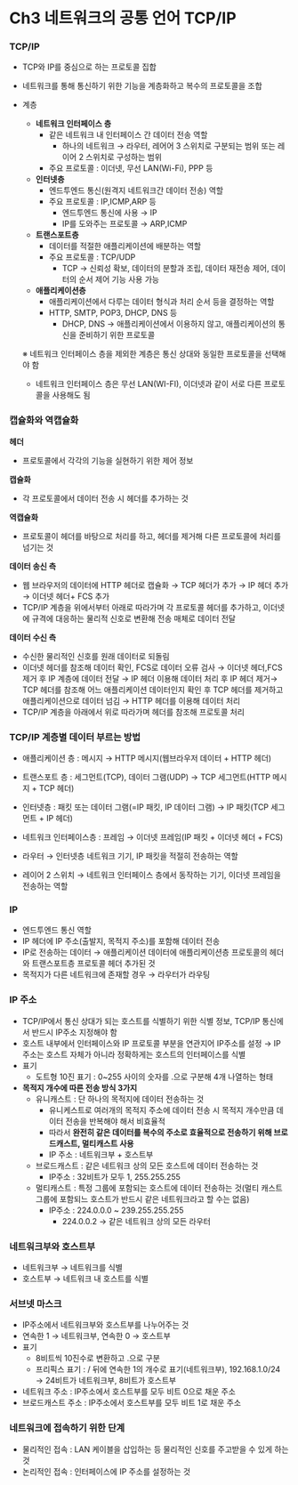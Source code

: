 # Ch3 네트워크의 공통 언어 TCP/IP

### **TCP/IP**

- TCP와 IP를 중심으로 하는 프로토콜 집합
- 네트워크를 통해 통신하기 위한 기능을 계층화하고 복수의 프로토콜을 조합
- 계층
    - **네트워크 인터페이스 층**
        - 같은 네트워크 내 인터페이스 간 데이터 전송 역할
            - 하나의 네트워크 → 라우터, 레어어 3 스위치로 구분되는 범위 또는 레이어 2 스위치로 구성하는 범위
        - 주요 프로토콜 : 이더넷, 무선 LAN(Wi-Fi), PPP 등
    - **인터넷층**
        - 엔드투엔드 통신(원격지 네트워크간 데이터 전송) 역할
        - 주요 프로토콜 : IP,ICMP,ARP 등
            - 엔드투엔드 통신에 사용 → IP
            - IP를 도와주는 프로토콜 → ARP,ICMP
    - **트랜스포트층**
        - 데이터를 적절한 애플리케이션에 배분하는 역할
        - 주요 프로토콜 : TCP/UDP
            - TCP → 신뢰성 확보, 데이터의 분할과 조립, 데이터 재전송 제어, 데이터의 순서 제어 기능 사용 가능
    - **애플리케이션층**
        - 애플리케이션에서 다루는 데이터 형식과 처리 순서 등을 결정하는 역할
        - HTTP, SMTP, POP3, DHCP, DNS 등
            - DHCP, DNS → 애플리케이션에서 이용하지 않고, 애플리케이션의 통신을 준비하기 위한 프로토콜
    
    ※ 네트워크 인터페이스 층을 제외한 계층은 통신 상대와 동일한 프로토콜을 선택해야 함
    
    - 네트워크 인터페이스 층은 무선 LAN(WI-FI), 이더넷과 같이 서로 다른 프로토콜을 사용해도 됨
    

### **캡슐화와 역캡슐화**

**헤더**

- 프로토콜에서 각각의 기능을 실현하기 위한 제어 정보

**캡슐화**

- 각 프로토콜에서 데이터 전송 시 헤더를 추가하는 것

**역캡슐화**

- 프로토콜이 헤더를 바탕으로 처리를 하고, 헤더를 제거해 다른 프로토콜에 처리를 넘기는 것

**데이터 송신 측**

- 웹 브라우저의 데이터에 HTTP 헤더로 캡슐화 → TCP 헤더가 추가 → IP 헤더 추가 → 이더넷 헤더+ FCS 추가
- TCP/IP 계층을 위에서부터 아래로 따라가며 각 프로토콜 헤더를 추가하고, 이더넷에 규격에 대응하는 물리적 신호로 변환해 전송 매체로 데이터 전달

**데이터 수신 측**

- 수신한 물리적인 신호를 원래 데이터로 되돌림
- 이더넷 헤더를 참조해 데이터 확인, FCS로 데이터 오류 검사 → 이더넷 헤더,FCS 제거 후 IP 계층에 데이터 전달 → IP 헤더 이용해 데이터 처리 후 IP 헤더 제거→ TCP 헤더를 참조해 어느 애플리케이션 데이터인지 확인 후 TCP 헤더를 제거하고 애플리케이션으로 데이터 넘김  → HTTP 헤더를 이용해 데이터 처리
- TCP/IP 계층을 아래에서 위로 따라가며 헤더를 참조해 프로토콜 처리

### TCP/IP 계층별 데이터 부르는 방법

- 애플리케이션 층 : 메시지 → HTTP 메시지(웹브라우저 데이터 + HTTP 헤더)
- 트랜스포트 층 : 세그먼트(TCP), 데이터 그램(UDP) → TCP 세그먼트(HTTP 메시지 + TCP 헤더)
- 인터넷층 : 패킷 또는 데이터 그램(=IP 패킷, IP 데이터 그램) → IP 패킷(TCP 세그먼트 + IP 헤더)
- 네트워크 인터페이스층 : 프레임 → 이더넷 프레임(IP 패킷 + 이더넷 헤더 + FCS)

- 라우터 → 인터넷층 네트워크 기기, IP 패킷을 적절히 전송하는 역할
- 레이어 2 스위치 → 네트워크 인터페이스 층에서 동작하는 기기, 이더넷 프레임을 전송하는 역할

### IP

- 엔드투엔드 통신 역할
- IP 헤더에 IP 주소(출발지, 목적지 주소)를 포함해 데이터 전송
- IP로 전송하는 데이터 → 애플리케이션 데이터에 애플리케이션층 프로토콜의 헤더와 트랜스포트층 프로토콜 헤더 추가된 것
- 목적지가 다른 네트워크에 존재할 경우 → 라우터가 라우팅

### IP 주소

- TCP/IP에서 통신 상대가 되는 호스트를 식별하기 위한 식별 정보, TCP/IP 통신에서 반드시 IP주소 지정해야 함
- 호스트 내부에서 인터페이스와 IP 프로토콜 부분을 연관지어 IP주소를 설정 → IP 주소는 호스트 자체가 아니라 정확하게는 호스트의 인터페이스를 식별
- 표기
    - 도트형 10진 표기 : 0~255 사이의 숫자를 .으로 구분해 4개 나열하는 형태
- **목적지 개수에 따른 전송 방식 3가지**
    - 유니캐스트 : 단 하나의 목적지에 데이터 전송하는 것
        - 유니케스트로 여러개의 목적지 주소에 데이터 전송 시 목적지 개수만큼 데이터 전송을 반복해야 해서 비효율적
        - 따라서 **완전히 같은 데이터를 복수의 주소로 효율적으로 전송하기 위해 브로드캐스트, 멀티캐스트 사용**
        - IP 주소 : 네트워크부 + 호스트부
    - 브로드캐스트 : 같은 네트워크 상의 모든 호스트에 데이터 전송하는 것
        - IP주소 : 32비트가 모두 1, 255.255.255
    - 멀티캐스트 : 특정 그룹에 포함되는 호스트에 데이터 전송하는 것(멀티 캐스트 그룹에 포함되느 호스트가 반드시 같은 네트워크라고 할 수는 없음)
        - IP주소 : 224.0.0.0 ~ 239.255.255.255
            - 224.0.0.2 → 같은 네트워크 상의 모든 라우터
        

### 네트워크부와 호스트부

- 네트워크부 → 네트워크를 식별
- 호스트부 → 네트워크 내 호스트를 식별

### 서브넷 마스크

- IP주소에서 네트워크부와 호스트부를 나누어주는 것
- 연속한 1 → 네트워크부, 연속한 0 → 호스트부
- 표기
    - 8비트씩 10진수로 변환하고 .으로 구분
    - 프리픽스 표기 : / 뒤에 연속한 1의 개수로 표기(네트워크부), 192.168.1.0/24 → 24비트가 네트워크부, 8비트가 호스트부
- 네트워크 주소 : IP주소에서 호스트부를 모두 비트 0으로 채운 주소
- 브로드캐스트 주소 : IP주소에서 호스트부를 모두 비트 1로 채운 주소

### 네트워크에 접속하기 위한 단계

- 물리적인 접속 : LAN 케이블을 삽입하는 등 물리적인 신호를 주고받을 수 있게 하는 것
- 논리적인 접속 : 인터페이스에 IP 주소를 설정하는 것

